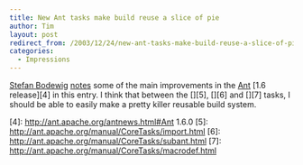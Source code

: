 ```yaml
---
title: New Ant tasks make build reuse a slice of pie
author: Tim
layout: post
redirect_from: /2003/12/24/new-ant-tasks-make-build-reuse-a-slice-of-pie/
categories:
  - Impressions
---
```

[Stefan Bodewig][1] [notes][2] some of the main improvements in the [Ant][3] [1.6 release][4] in this entry. I think that between the [<import>][5], [<subant>][6] and [<macrodef>][7] tasks, I should be able to easily make a pretty killer reusable build system.

 [1]: http://stefanbodewig.blogger.de/
 [2]: http://stefanbodewig.blogger.de/stories/37596/
 [3]: http://ant.apache.org/
 [4]: http://ant.apache.org/antnews.html#Ant 1.6.0
 [5]: http://ant.apache.org/manual/CoreTasks/import.html
 [6]: http://ant.apache.org/manual/CoreTasks/subant.html
 [7]: http://ant.apache.org/manual/CoreTasks/macrodef.html

